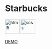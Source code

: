 # Starbucks
<span>
    <img src="https://simpleicons.org/icons/html5.svg" alt="html5" width="48" />
    <img src="https://simpleicons.org/icons/sass.svg" alt="scss" width="48" />
 </span>

[DEMO](https://eloquent-jennings-535a08.netlify.app/)